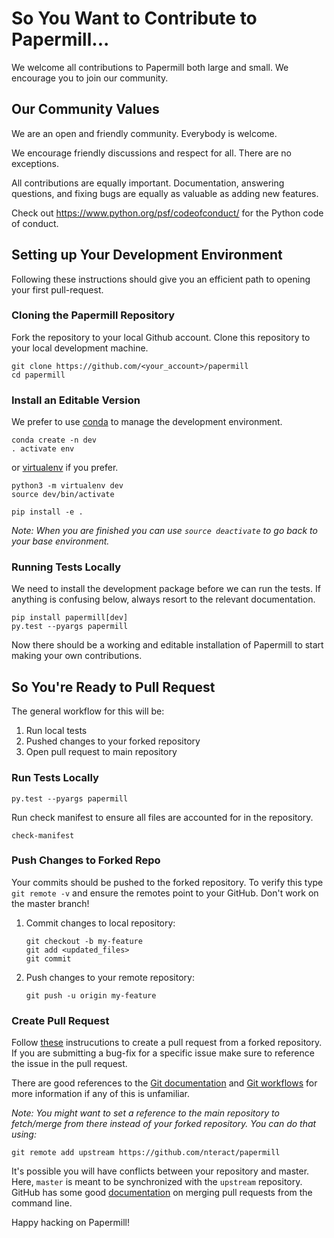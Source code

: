 # So You Want to Contribute to Papermill...
We welcome all contributions to Papermill both large and small. We encourage you
to join our community.

## Our Community Values

We are an open and friendly community. Everybody is welcome.

We encourage friendly discussions and respect for all. There are no exceptions.

All contributions are equally important. Documentation, answering questions, and
fixing bugs are equally as valuable as adding new features.

Check out <https://www.python.org/psf/codeofconduct/> for the Python code of conduct.

## Setting up Your Development Environment
Following these instructions should give you an efficient path to opening your first pull-request.

### Cloning the Papermill Repository
Fork the repository to your local Github account. Clone this repository to your local development machine.
```
git clone https://github.com/<your_account>/papermill
cd papermill
```

### Install an Editable Version
We prefer to use [conda](https://conda.io/docs/user-guide/tasks/manage-environments.html) to manage the development environment. 
```
conda create -n dev
. activate env
``` 
or [virtualenv](https://packaging.python.org/guides/installing-using-pip-and-virtualenv/) if you prefer.
```
python3 -m virtualenv dev
source dev/bin/activate 
```

```
pip install -e .
```

_Note: When you are finished you can use `source deactivate` to go back to your base environment._

### Running Tests Locally
We need to install the development package before we can run the tests. If anything is confusing below,
always resort to the relevant documentation.
```buildoutcfg
pip install papermill[dev]
py.test --pyargs papermill
```

Now there should be a working and editable installation of Papermill to start making your own contributions.
## So You're Ready to Pull Request
The general workflow for this will be:
1. Run local tests 
2. Pushed changes to your forked repository
3. Open pull request to main repository

### Run Tests Locally
```
py.test --pyargs papermill
```

Run check manifest to ensure all files are accounted for in the repository.
```
check-manifest
```

### Push Changes to Forked Repo
Your commits should be pushed to the forked repository. To verify this type ```git remote -v``` and 
ensure the remotes point to your GitHub. Don't work on the master branch!

1. Commit changes to local repository:
    ```
    git checkout -b my-feature
    git add <updated_files>
    git commit
    ```
2. Push changes to your remote repository:
    ```
    git push -u origin my-feature 
    ```   
### Create Pull Request 
Follow [these](https://help.github.com/articles/creating-a-pull-request-from-a-fork/) instrucutions to create a
pull request from a forked repository. If you are submitting a bug-fix for a specific issue make sure to reference 
the issue in the pull request.

There are good references to the [Git documentation](https://git-scm.com/doc) and 
[Git workflows](https://docs.scipy.org/doc/numpy/dev/gitwash/development_workflow.html) 
for more information if any of this is unfamiliar.

_Note: You might want to set a reference to the main repository to fetch/merge from there instead of your forked repository.
You can do that using:_
```
git remote add upstream https://github.com/nteract/papermill
```

It's possible you will have conflicts between your repository and master. Here, `master` is meant to be synchronized
with the ```upstream``` repository.  GitHub has some good
[documentation](https://help.github.com/articles/resolving-a-merge-conflict-using-the-command-line/)
on merging pull requests from the command line.

Happy hacking on Papermill!